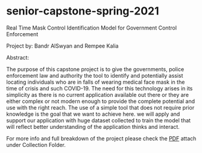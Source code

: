# senior-capstone-spring-2021

Real Time Mask Control Identification Model for Government Control Enforcement

Project by: Bandr AlSwyan and Rempee Kalia

Abstract:

The purpose of this capstone project is to give the governments, police enforcement law and authority the tool to identify and potentially assist locating individuals who are in falls of wearing medical face mask in the time of crisis and such COVID-19. The need for this technology arises in its simplicity as there is no current application available out there or they are either complex or not modern enough to provide the complete potential and use with the right reach. The use of a simple tool that does not require prior knowledge is the goal that we want to achieve here. we will apply and support our application with huge dataset collected to train the model that will reflect better understanding of the application thinks and interact. 

For more info and full breakdown of the project please check the [PDF](Soon) attach under Collection Folder.

